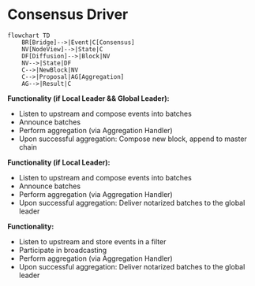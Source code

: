 # Consensus Driver

```mermaid
flowchart TD
    BR[Bridge]-->|Event|C[Consensus]
    NV[NodeView]-->|State|C
    DF[Diffusion]-->|Block|NV
    NV-->|State|DF
    C-->|NewBlock|NV
    C-->|Proposal|AG[Aggregation]
    AG-->|Result|C
```

**Functionality (if Local Leader && Global Leader):**
* Listen to upstream and compose events into batches
* Announce batches
* Perform aggregation (via Aggregation Handler)
* Upon successful aggregation: Compose new block, append to master chain

**Functionality (if Local Leader):**
* Listen to upstream and compose events into batches
* Announce batches
* Perform aggregation (via Aggregation Handler)
* Upon successful aggregation: Deliver notarized batches to the global leader

**Functionality:**
* Listen to upstream and store events in a filter
* Participate in broadcasting
* Perform aggregation (via Aggregation Handler)
* Upon successful aggregation: Deliver notarized batches to the global leader
